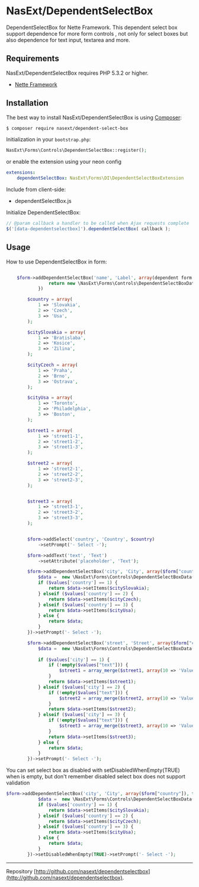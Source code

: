 NasExt/DependentSelectBox
===========================

DependentSelectBox for Nette Framework.
This dependent select box support dependence for more form controls , not only for select boxes but also dependence for text input, textarea and more.

Requirements
------------

NasExt/DependentSelectBox requires PHP 5.3.2 or higher.

- [Nette Framework](https://github.com/nette/nette)

Installation
------------

The best way to install NasExt/DependentSelectBox is using  [Composer](http://getcomposer.org/):

```sh
$ composer require nasext/dependent-select-box
```

Initialization in your `bootstrap.php`:

```php
NasExt\Forms\Controls\DependentSelectBox::register();
```

or enable the extension using your neon config
```yml
extensions:
	dependentSelectBox: NasExt\Forms\DI\DependentSelectBoxExtension
```

Include from client-side:
- dependentSelectBox.js

Initialize DependentSelectBox:
```js
// @param callback a handler to be called when Ajax requests complete
$('[data-dependentselectbox]').dependentSelectBox( callback );
```

## Usage

How to use DependentSelectBox in form:
```php

	$form->addDependentSelectBox('name', 'Label', array(dependent form controls), function ($values) use () {
				return new \NasExt\Forms\Controls\DependentSelectBoxData(items, valueForSet);
			})
```

```php
		$country = array(
			1 => 'Slovakia',
			2 => 'Czech',
			3 => 'Usa',
		);

		$citySlovakia = array(
			1 => 'Bratislaba',
			2 => 'Kosice',
			3 => 'Zilina',
		);

		$cityCzech = array(
			1 => 'Praha',
			2 => 'Brno',
			3 => 'Ostrava',
		);

		$cityUsa = array(
			1 => 'Toronto',
			2 => 'Philadelphia',
			3 => 'Boston',
		);

		$street1 = array(
			1 => 'street1-1',
			2 => 'street1-2',
			3 => 'street1-3',
		);

		$street2 = array(
			1 => 'street2-1',
			2 => 'street2-2',
			3 => 'street2-3',
		);


		$street3 = array(
			1 => 'street3-1',
			2 => 'street3-2',
			3 => 'street3-3',
		);


		$form->addSelect('country', 'Country', $country)
			->setPrompt('- Select -');

		$form->addText('text', 'Text')
			->setAttribute('placeholder', 'Text');

		$form->addDependentSelectBox('city', 'City', array($form["country"]), function ($values) use ($citySlovakia, $cityCzech, $cityUsa) {
			$data =  new \NasExt\Forms\Controls\DependentSelectBoxData();
			if ($values['country'] == 1) {
				return $data->setItems($citySlovakia);
			} elseif ($values['country'] == 2) {
				return $data->setItems($cityCzech);
			} elseif ($values['country'] == 3) {
				return $data->setItems($cityUsa);
			} else {
				return $data;
			}
		})->setPrompt('- Select -');

		$form->addDependentSelectBox('street', 'Street', array($form["city"], $form["text"]), function ($values) use ($street1, $street2, $street3) {
			$data =  new \NasExt\Forms\Controls\DependentSelectBoxData();
		
			if ($values['city'] == 1) {
				if (!empty($values["text"])) {
					$street1 = array_merge($street1, array(10 => 'Value from Text input: ' . $values["text"]));
				}
				return $data->setItems($street1);
			} elseif ($values['city'] == 2) {
				if (!empty($values["text"])) {
					$street2 = array_merge($street2, array(10 => 'Value from Text input: ' . $values["text"]));
				}
				return $data->setItems($street2);
			} elseif ($values['city'] == 3) {
				if (!empty($values["text"])) {
					$street3 = array_merge($street3, array(10 => 'Value from Text input: ' . $values["text"]));
				}
				return $data->setItems($street3);
			} else {
				return $data;
			}
		})->setPrompt('- Select -');
```

You can set select box as disabled with setDisabledWhenEmpty(TRUE) when is empty, but don't remember disabled select box does not support validation
```php
$form->addDependentSelectBox('city', 'City', array($form["country"]), function ($values) use ($citySlovakia, $cityCzech, $cityUsa) {
			$data =  new \NasExt\Forms\Controls\DependentSelectBoxData();
			if ($values['country'] == 1) {
				return $data->setItems($citySlovakia);
			} elseif ($values['country'] == 2) {
				return $data->setItems($cityCzech);
			} elseif ($values['country'] == 3) {
				return $data->setItems($cityUsa);
			} else {
				return $data;
			}
		})->setDisabledWhenEmpty(TRUE)->setPrompt('- Select -');
```

-----


Repository [http://github.com/nasext/dependentselectbox](http://github.com/nasext/dependentselectbox).
